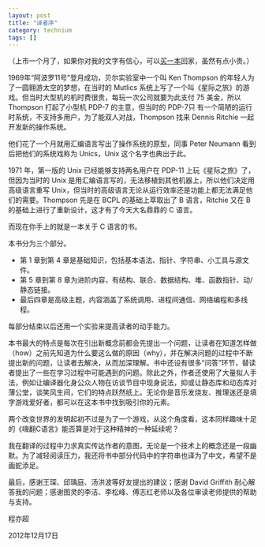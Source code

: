 ```yaml
---
layout: post
title: "译者序"
category: technium
tags: []
---
```


（上市一个月了，如果你对我的文字有信心，可以[买一本](http://book.douban.com/subject/25703412/)回家，虽然有点小贵。）

1969年“阿波罗11号”登月成功，贝尔实验室中一个叫 Ken Thompson 的年轻人为了一圆翱游太空的梦想，在当时的 Mutlics 系统上写了一个叫《星际之旅》的游戏。但当时大型机的机时费很贵，每玩一次公司就要为此支付 75 美金，所以 Thompson 打起了小型机 PDP-7 的主意，但当时的 PDP-7只 有一个简陋的运行时系统，不支持多用户，为了能双人对战，Thompson 找来 Dennis Ritchie 一起开发新的操作系统。

他们花了一个月就用汇编语言写出了操作系统的原型，同事 Peter Neumann 看到后把他们的系统戏称为 Unics，Unix 这个名字也典出于此。

1971 年，第一版的 Unix 已经能够支持两名用户在 PDP-11 上玩《星际之旅》了，但因为当时的 Unix 是用汇编语言写的，无法移植到其他机器上，所以他们决定用高级语言重写 Unix，但当时的高级语言无论从运行效率还是功能上都无法满足他们的需要。Thompson 先是在 BCPL 的基础上萃取出了 B 语言，Ritchie 又在 B 的基础上进行了重新设计，这才有了今天大名鼎鼎的 C 语言。

而现在你手上的就是一本关于 C 语言的书。

本书分为三个部分。

* 第 1 章到第 4 章是基础知识，包括基本语法、指针、字符串、小工具与源文件。
* 第 5 章到第 8 章为进阶内容，有结构、联合、数据结构、堆、函数指针、动/静态链接。
* 最后四章是高级主题，内容涵盖了系统调用、进程间通信、网络编程和多线程。

每部分结束以后还用一个实验来提高读者的动手能力。

本书最大的特点是每次在引出新概念前都会先提出一个问题，让读者在知道怎样做（how）之前先知道为什么要这么做的原因（why），并在解决问题的过程中不断提出新的问题，让读者去解决，从而加深理解。书中还设有很多“问答”环节，替读者提出了一些在学习过程中可能遇到的问题。除此之外，作者还使用了大量拟人手法，例如让编译器化身公众人物在访谈节目中现身说法，抑或让静态库和动态库对薄公堂，谈笑风生间，它们的特点跃然纸上。无论你是音乐发烧友、推理迷还是填字游戏爱好者，都可以在这本书中找到吸引你的元素。 

两个改变世界的发明起初不过是为了一个游戏，从这个角度看，这本同样趣味十足的《嗨翻C语言》能否算是对于这种精神的一种延续呢？

我在翻译的过程中力求真实传达作者的意图，无论是一个技术上的概念还是一段幽默。为了减轻阅读压力，我还将书中部分代码中的字符串也译为了中文，希望不是画蛇添足。

最后，感谢王琛、邱瑀庭、汤洪波等好友提出的建议；感谢 David Griffith 耐心解答我的问题；感谢图灵的李洁、李松峰、傅志红老师以及各位审读老师提供的帮助与支持。

程亦超


2012年12月17日

